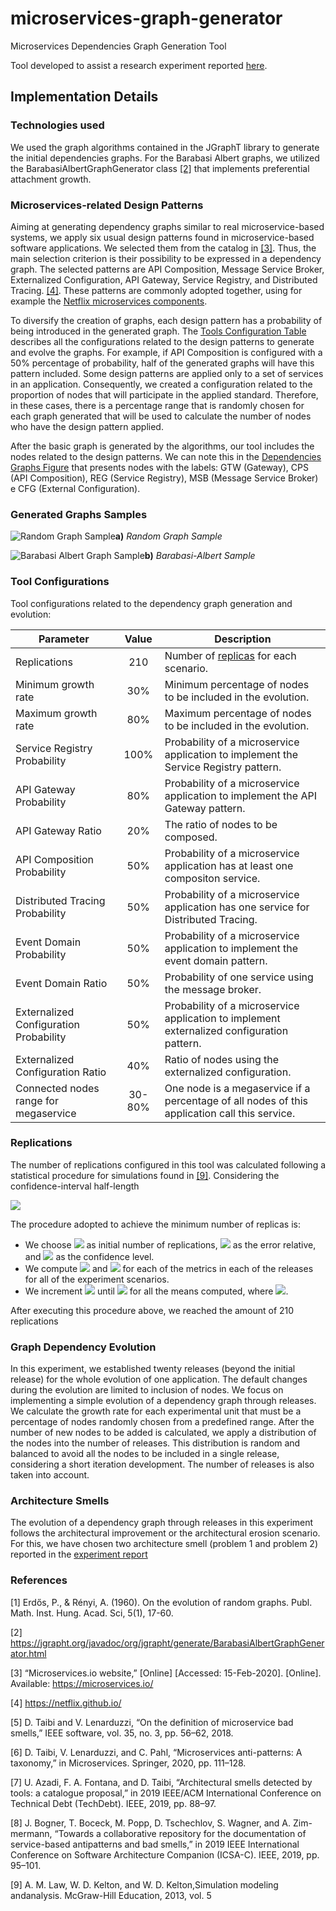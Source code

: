 # microservices-graph-generator

Microservices Dependencies Graph Generation Tool

Tool developed to assist a research experiment reported [here](EXPERIMENT.md).

## Implementation Details ##

### Technologies used ###

We used the graph algorithms contained in the JGraphT library to generate the initial dependencies graphs. For the Barabasi Albert graphs, we utilized the BarabasiAlbertGraphGenerator class [[2]](#2) that implements preferential attachment growth. 

### Microservices-related Design Patterns ###

Aiming at generating dependency graphs similar to real microservice-based systems, we apply six usual design patterns found in microservice-based software applications. We selected them from the catalog in [[3]](#3).
Thus, the main selection criterion is their possibility to be expressed in a dependency graph. The selected patterns are API Composition, Message Service Broker, Externalized Configuration, API Gateway, Service Registry, and Distributed Tracing. [[4]](#4). These patterns are commonly adopted together, using for example the [Netflix microservices components](https://netflix.github.io).

To diversify the creation of graphs, each design pattern has a probability of being introduced in the generated graph. The [Tools Configuration Table](#tool-configurations) describes all the configurations related to the design patterns to generate and evolve the graphs. 
For example, if API Composition is configured with a 50\% percentage of probability, half of the generated graphs will have this pattern included. Some design patterns are applied only to a set of services in an application. Consequently, we created a configuration related to the proportion of nodes that will participate in the applied standard. Therefore, in these cases, there is a percentage range that is randomly chosen for each graph generated that will be used to calculate the number of nodes who have the design pattern applied.

After the basic graph is generated by the algorithms, our tool includes the nodes related to the design patterns. We can note this in the [Dependencies Graphs Figure](#generated-graphs-samples) that presents nodes with the labels: GTW (Gateway), CPS (API Composition), REG (Service Registry), MSB (Message Service Broker) e CFG (External Configuration). 

### Generated Graphs Samples ###

![Random Graph Sample](random-graph-example.png)**a)** *Random Graph Sample*

![Barabasi Albert Graph Sample](barabasi-albert-example.png)**b)** *Barabasi-Albert Sample*

### Tool Configurations ###
Tool configurations related to the dependency graph generation and evolution:

| Parameter | Value | Description |
| --- | :---: | --- |
| Replications | 210 | Number of [replicas](#replications) for each scenario. |
| Minimum growth rate | 30\% | Minimum percentage of nodes to be included in the evolution.|
| Maximum growth rate | 80\% | Maximum percentage of nodes to be included in the evolution.|
| Service Registry Probability | 100\% | Probability of a microservice application to implement the Service Registry pattern.|
| API Gateway Probability | 80\% | Probability of a microservice application to implement the API Gateway pattern.|
| API Gateway Ratio | 20\% | The ratio of nodes to be composed.|
| API Composition Probability | 50\% | Probability of a microservice application has at least one compositon service.|
| Distributed Tracing Probability | 50\% | Probability of a microservice application has one service for Distributed Tracing.|
| Event Domain Probability | 50\% | Probability of a microservice application to implement the event domain pattern.|
| Event Domain Ratio | 50\% | Probability of one service using the message broker.|
| Externalized Configuration Probability | 50\% | Probability of a microservice application to implement externalized configuration pattern.|
| Externalized Configuration Ratio | 40\% | Ratio of nodes using the externalized configuration.|
| Connected nodes range for megaservice | 30-80\% | One node is a megaservice if a percentage of all nodes of this application call this service.|

### Replications ###
The number of replications configured in this tool was calculated following a statistical procedure for simulations found in [[9]](#9).
Considering the confidence-interval half-length

<img src="https://render.githubusercontent.com/render/math?math=\delta(n, \alpha) = t_{n-1, 1-\frac{\alpha} {2}} \sqrt{\frac{S^{2}(n)} {n}}">

The procedure adopted to achieve the minimum number of replicas is: 
* We choose <img src="https://render.githubusercontent.com/render/math?math=n = 10"> as initial number of replications, <img src="https://render.githubusercontent.com/render/math?math=\gamma = 0.05"> as the error relative, and <img src="https://render.githubusercontent.com/render/math?math=\alpha = 0.05"> as the confidence level.
* We compute <img src="https://render.githubusercontent.com/render/math?math=\overline{X}(n)"> and <img src="https://render.githubusercontent.com/render/math?math=\delta(n, \alpha)"> for each of the metrics in each of the releases for all of the experiment scenarios.
* We increment <img src="https://render.githubusercontent.com/render/math?math=n"> until <img src="https://render.githubusercontent.com/render/math?math=\delta(n, \alpha)/|\overline{X}| \leq \gamma\:'"> for all the means computed, where <img src="https://render.githubusercontent.com/render/math?math=\gamma\:' = \gamma/(1 %2B \gamma)">.

After executing this procedure above, we reached the amount of 210 replications

### Graph Dependency Evolution ###

In this experiment, we established twenty releases (beyond the initial release) for the whole evolution of one application. The default changes during the evolution are limited to inclusion of nodes. We focus on implementing a simple evolution of a dependency graph through releases. We calculate the growth rate for each experimental unit that must be a percentage of nodes randomly chosen from a predefined range. After the number of new nodes to be added is calculated, we apply a distribution of the nodes into the number of releases. This distribution is random and balanced to avoid all the nodes to be included in a single release, considering a short iteration development. The number of releases is also taken into account. 

### Architecture Smells ###

The evolution of a dependency graph through releases in this experiment follows the architectural improvement or the architectural erosion scenario. For this, we have chosen two architecture smell (problem 1 and problem 2) reported in the [experiment report](#EXPERIMENT.md#architecture-smells)

### References ###
<a id="1">[1]</a> 
Erdős, P., & Rényi, A. (1960). On the evolution of random graphs. Publ. Math. Inst. Hung. Acad. Sci, 5(1), 17-60.

<a id="2">[2]</a> 
https://jgrapht.org/javadoc/org/jgrapht/generate/BarabasiAlbertGraphGenerator.html

<a id="3">[3]</a> 
“Microservices.io website,” [Online] [Accessed: 15-Feb-2020]. [Online].
Available: https://microservices.io/

<a id="4">[4]</a> 
https://netflix.github.io/

<a id="5">[5]</a>
D. Taibi and V. Lenarduzzi, “On the definition of microservice bad
smells,” IEEE software, vol. 35, no. 3, pp. 56–62, 2018.

<a id="6">[6]</a>
D. Taibi, V. Lenarduzzi, and C. Pahl, “Microservices anti-patterns: A
taxonomy,” in Microservices. Springer, 2020, pp. 111–128.

<a id="7">[7]</a>
U. Azadi, F. A. Fontana, and D. Taibi, “Architectural smells detected
by tools: a catalogue proposal,” in 2019 IEEE/ACM International
Conference on Technical Debt (TechDebt). IEEE, 2019, pp. 88–97.

<a id="8">[8]</a>
J. Bogner, T. Boceck, M. Popp, D. Tschechlov, S. Wagner, and A. Zim-
mermann, “Towards a collaborative repository for the documentation of
service-based antipatterns and bad smells,” in 2019 IEEE International
Conference on Software Architecture Companion (ICSA-C).
IEEE,
2019, pp. 95–101.

<a id="9">[9]</a>
A. M. Law, W. D. Kelton, and W. D. Kelton,Simulation modeling andanalysis. McGraw-Hill Education, 2013, vol. 5
